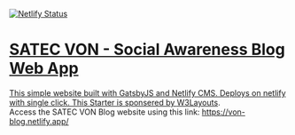[![Netlify Status](https://api.netlify.com/api/v1/badges/8ec719ad-c2f8-4529-b97d-e7561a9eaf33/deploy-status)](https://app.netlify.com/sites/delog-w3layouts/deploys) &nbsp;<a href="https://twitter.com/intent/follow?screen_name=w3layouts">

# SATEC VON - Social Awareness Blog Web App
This simple website built with GatsbyJS and Netlify CMS. Deploys on netlify with single click. This Starter is sponsered by [W3Layouts](https://w3layouts.com).
<br>
Access the SATEC VON Blog website using this link: https://von-blog.netlify.app/
